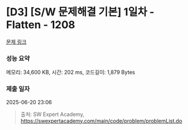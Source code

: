 # [D3] [S/W 문제해결 기본] 1일차 - Flatten - 1208 

[문제 링크](https://swexpertacademy.com/main/code/problem/problemDetail.do?contestProbId=AV139KOaABgCFAYh) 

### 성능 요약

메모리: 34,600 KB, 시간: 202 ms, 코드길이: 1,879 Bytes

### 제출 일자

2025-06-20 23:06



> 출처: SW Expert Academy, https://swexpertacademy.com/main/code/problem/problemList.do